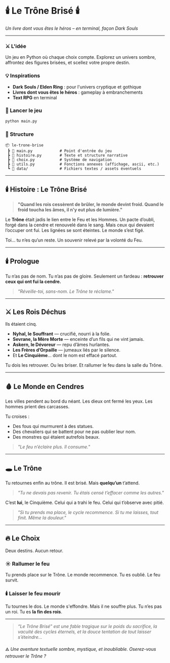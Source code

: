 # 🕯️ Le Trône Brisé 🕯️

*Un livre dont vous êtes le héros – en terminal, façon Dark Souls*

---

### ⚔️ L'idée

Un jeu en Python où chaque choix compte.
Explorez un univers sombre, affrontez des figures brisées, et scellez votre propre destin.

### 💡 Inspirations

* **Dark Souls / Elden Ring** : pour l'univers cryptique et gothique
* **Livres dont vous êtes le héros** : gameplay à embranchements
* **Text RPG** en terminal

### 🚀 Lancer le jeu

```bash
python main.py
```

### 📁 Structure

```
📦 le-trone-brise
 ┣ 📜 main.py            # Point d'entrée du jeu
 ┣ 📜 histoire.py        # Texte et structure narrative
 ┣ 📜 choix.py           # Système de navigation
 ┣ 📜 utils.py           # Fonctions annexes (affichage, ascii, etc.)
 ┗ 📜 data/              # Fichiers textes / assets éventuels
```

---

## 🕯️ Histoire : Le Trône Brisé

> **"Quand les rois cessèrent de brûler, le monde devint froid.
> Quand le froid toucha les âmes, il n'y eut plus de lumière."**

Le **Trône** était jadis le lien entre le Feu et les Hommes.
Un pacte d’oubli, forgé dans la cendre et renouvelé dans le sang.
Mais ceux qui devaient l’occuper ont fui.
Les lignées se sont éteintes. Le monde s’est figé.

Toi… tu n’es qu’un reste.
Un souvenir relevé par la volonté du Feu.

---

## 🕯️ Prologue

Tu n’as pas de nom. Tu n’as pas de gloire.
Seulement un fardeau : **retrouver ceux qui ont fui la cendre.**

> *"Réveille-toi, sans-nom. Le Trône te réclame."*

---

## ⚔️ Les Rois Déchus

Ils étaient cinq.

* **Nyhal, le Souffrant** — crucifié, nourri à la folie.
* **Sevrane, la Mère Morte** — enceinte d’un fils qui ne vint jamais.
* **Askern, le Dévoreur** — repu d’âmes hurlantes.
* **Les Frères d’Orpaille** — jumeaux liés par le silence.
* Et **Le Cinquième**… dont le nom est effacé partout.

Tu dois les retrouver. Ou les briser.
Et rallumer le feu dans la salle du Trône.

---

## 🩸 Le Monde en Cendres

Les villes pendent au bord du néant.
Les dieux ont fermé les yeux.
Les hommes prient des carcasses.

Tu croises :

* Des fous qui murmurent à des statues.
* Des chevaliers qui se battent pour ne pas oublier leur nom.
* Des monstres qui étaient autrefois beaux.

> *"Le feu n’éclaire plus. Il consume."*

---

## 🕳️ Le Trône

Tu retournes enfin au trône. Il est brisé.
Mais **quelqu’un** t’attend.

> *"Tu ne devais pas revenir.
> Tu étais censé t’effacer comme les autres."*

C’est **lui**, le Cinquième.
Celui qui a trahi le feu. Celui qui t’observe avec pitié.

> *"Si tu prends ma place, le cycle recommence.
> Si tu me laisses, tout finit. Même la douleur."*

---

## 🔥 Le Choix

Deux destins. Aucun retour.

### ☀️ **Rallumer le feu**

Tu prends place sur le Trône.
Le monde recommence. Tu es oublié. Le feu survit.

### 🕯️ **Laisser le feu mourir**

Tu tournes le dos. Le monde s'effondre.
Mais il ne souffre plus.
Tu n’es pas un roi. Tu es **la fin des rois**.

---

> *“Le Trône Brisé” est une fable tragique sur le poids du sacrifice,
> la vacuité des cycles éternels,
> et la douce tentation de tout laisser s’éteindre...*

🜁 *Une aventure textuelle sombre, mystique, et inoubliable. Oserez-vous retrouver le Trône ?*
